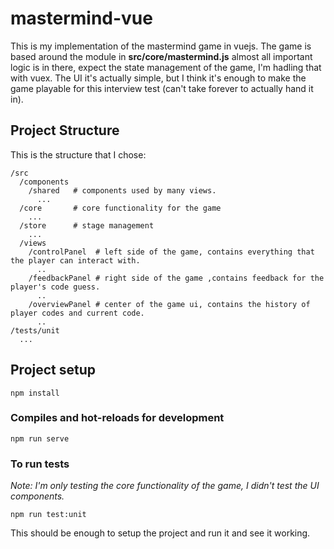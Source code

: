 # mastermind-vue

This is my implementation of the mastermind game in vuejs. The game is based around the module in **src/core/mastermind.js** almost all important logic is in there, expect the state management of the game, I'm hadling that with vuex. The UI it's actually simple, but I think it's enough to make the game playable for this interview test (can't take forever to actually hand it in).

## Project Structure

This is the structure that I chose:

```
/src
  /components
    /shared   # components used by many views.
      ...
  /core       # core functionality for the game
    ...
  /store      # stage management
    ...
  /views
    /controlPanel  # left side of the game, contains everything that the player can interact with.
      ..
    /feedbackPanel # right side of the game ,contains feedback for the player's code guess.
      ..
    /overviewPanel # center of the game ui, contains the history of player codes and current code.
      ..
/tests/unit
  ... 
```

## Project setup

```
npm install
```

### Compiles and hot-reloads for development
```
npm run serve
```


### To run tests

*Note: I'm only testing the core functionality of the game, I didn't test the UI components.*

```
npm run test:unit
```


This should be enough to setup the project and run it and see it working.
